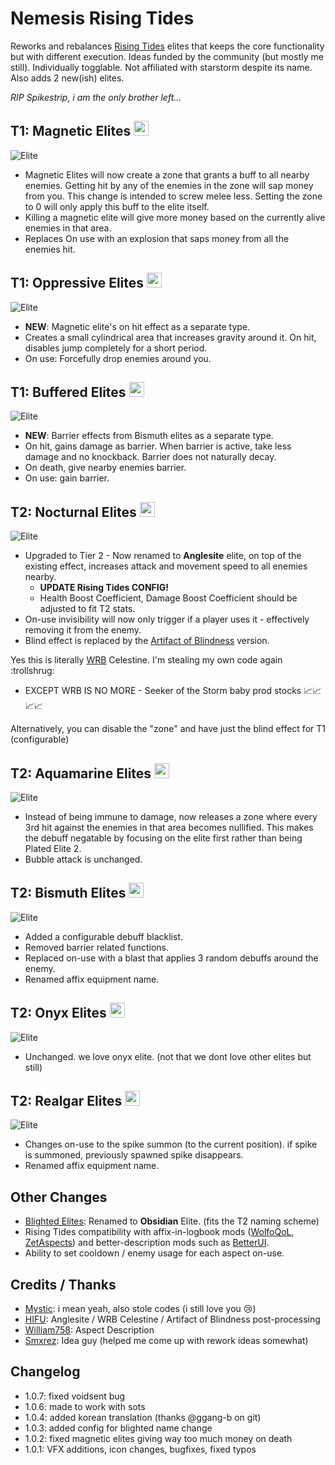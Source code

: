 # Nemesis Rising Tides

Reworks and rebalances [Rising Tides](https://thunderstore.io/package/TheMysticSword/RisingTides/) elites that keeps the core functionality but with different execution. Ideas funded by the community (but mostly me still). Individually togglable. Not affiliated with starstorm despite its name. Also adds 2 new(ish) elites.

<i title="Also try: [Nemesis Spikestrip](https://thunderstore.io/package/prodzpod/Nemesis_Spikestrip/)">RIP Spikestrip, i am the only brother left...</i>

## T1: Magnetic Elites <img src="https://raw.githubusercontent.com/prodzpod/NemesisRisingTides/master/icon1.png" width="24">
![Elite](https://raw.githubusercontent.com/prodzpod/NemesisRisingTides/master/1.png)
- Magnetic Elites will now create a zone that grants a buff to all nearby enemies. Getting hit by any of the enemies in the zone will sap money from you. This change is intended to screw melee less. Setting the zone to 0 will only apply this buff to the elite itself.
- Killing a magnetic elite will give more money based on the currently alive enemies in that area.
- Replaces On use with an explosion that saps money from all the enemies hit.

## T1: Oppressive Elites <img src="https://raw.githubusercontent.com/prodzpod/NemesisRisingTides/master/icon2.png" width="24">
![Elite](https://raw.githubusercontent.com/prodzpod/NemesisRisingTides/master/2.png)
- **NEW**: Magnetic elite's on hit effect as a separate type.
- Creates a small cylindrical area that increases gravity around it. On hit, disables jump completely for a short period.
- On use: Forcefully drop enemies around you.

## T1: Buffered Elites <img src="https://raw.githubusercontent.com/prodzpod/NemesisRisingTides/master/icon3.png" width="24">
![Elite](https://raw.githubusercontent.com/prodzpod/NemesisRisingTides/master/3.png)
- **NEW**: Barrier effects from Bismuth elites as a separate type.
- On hit, gains damage as barrier. When barrier is active, take less damage and no knockback. Barrier does not naturally decay.
- On death, give nearby enemies barrier.
- On use: gain barrier.

## T2: Nocturnal Elites <img src="https://raw.githubusercontent.com/prodzpod/NemesisRisingTides/master/icon4.png" width="24">
![Elite](https://raw.githubusercontent.com/prodzpod/NemesisRisingTides/master/4.png)
- Upgraded to Tier 2 - Now renamed to **Anglesite** elite, on top of the existing effect, increases attack and movement speed to all enemies nearby. 
  - **UPDATE Rising Tides CONFIG!**
  - Health Boost Coefficient, Damage Boost Coefficient should be adjusted to fit T2 stats.
- On-use invisibility will now only trigger if a player uses it - effectively removing it from the enemy.
- Blind effect is replaced by the [Artifact of Blindness](https://thunderstore.io/package/HIFU/ArtifactOfBlindness/) version.

Yes this is literally [WRB](https://thunderstore.io/package/TheBestAssociatedLargelyLudicrousSillyheadGroup/WellRoundedBalance/) Celestine. I'm stealing my own code again :trollshrug:  
- EXCEPT WRB IS NO MORE - Seeker of the Storm baby prod stocks 📈📈📈📈

Alternatively, you can disable the "zone" and have just the blind effect for T1 (configurable)

## T2: Aquamarine Elites <img src="https://raw.githubusercontent.com/prodzpod/NemesisRisingTides/master/icon5.png" width="24">
![Elite](https://raw.githubusercontent.com/prodzpod/NemesisRisingTides/master/5.png)
- Instead of being immune to damage, now releases a zone where every 3rd hit against the enemies in that area becomes nullified. This makes the debuff negatable by focusing on the elite first rather than being Plated Elite 2.
- Bubble attack is unchanged.

## T2: Bismuth Elites <img src="https://raw.githubusercontent.com/prodzpod/NemesisRisingTides/master/icon6.png" width="24">
![Elite](https://raw.githubusercontent.com/prodzpod/NemesisRisingTides/master/6.png)
- Added a configurable debuff blacklist.
- Removed barrier related functions.
- Replaced on-use with a blast that applies 3 random debuffs around the enemy.
- Renamed affix equipment name.

## T2: Onyx Elites <img src="https://raw.githubusercontent.com/prodzpod/NemesisRisingTides/master/icon7.png" width="24">
![Elite](https://raw.githubusercontent.com/prodzpod/NemesisRisingTides/master/7.png)
- Unchanged. we love onyx elite. (not that we dont love other elites but still)

## T2: Realgar Elites <img src="https://raw.githubusercontent.com/prodzpod/NemesisRisingTides/master/icon8.png" width="24">
![Elite](https://raw.githubusercontent.com/prodzpod/NemesisRisingTides/master/8.png)
- Changes on-use to the spike summon (to the current position). if spike is summoned, previously spawned spike disappears.
- Renamed affix equipment name.

## Other Changes
- [Blighted Elites](https://thunderstore.io/package/Moffein/BlightedElites/): Renamed to **Obsidian** Elite. (fits the T2 naming scheme)
- Rising Tides compatibility with affix-in-logbook mods ([WolfoQoL](https://thunderstore.io/package/Wolfo/WolfoQualityOfLife/), [ZetAspects](https://thunderstore.io/package/William758/ZetAspects/)) and better-description mods such as [BetterUI](https://thunderstore.io/package/XoXFaby/BetterUI/).
- Ability to set cooldown / enemy usage for each aspect on-use.

## Credits / Thanks
- [Mystic](https://thunderstore.io/package/TheMysticSword/): i mean yeah, also stole codes (i still love you :cry:)
- [HIFU](https://thunderstore.io/package/HIFU/): Anglesite / WRB Celestine / Artifact of Blindness post-processing
- [William758](https://thunderstore.io/package/William758/): Aspect Description  
- [Smxrez](https://thunderstore.io/package/Smxrez/): Idea guy (helped me come up with rework ideas somewhat)

## Changelog
- 1.0.7: fixed voidsent bug
- 1.0.6: made to work with sots
- 1.0.4: added korean translation (thanks @ggang-b on git)
- 1.0.3: added config for blighted name change
- 1.0.2: fixed magnetic elites giving way too much money on death
- 1.0.1: VFX additions, icon changes, bugfixes, fixed typos